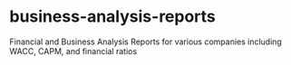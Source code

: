 # business-analysis-reports
Financial and Business Analysis Reports for various companies including WACC, CAPM, and financial ratios
